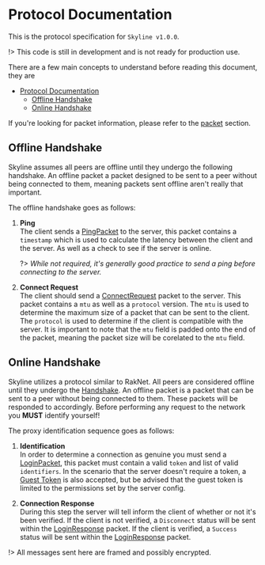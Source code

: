 # Protocol Documentation

This is the protocol specification for `Skyline v1.0.0`.

!> This code is still in development and is not ready for production use.

There are a few main concepts to understand before reading this document, they are
- [Protocol Documentation](#protocol-documentation)
  - [Offline Handshake](#offline-handshake)
  - [Online Handshake](#online-handshake)

If you're looking for packet information, please refer to the [packet](/protocol/PACKETS.md) section.

## Offline Handshake
Skyline assumes all peers are offline until they undergo the following handshake. An offline packet a packet designed
to be sent to a peer without being connected to them, meaning packets sent offline aren't really that important.

The offline handshake goes as follows:
1. **Ping** <br />
   The client sends a [PingPacket](/protocol/PACKETS.md#ping) to the server, this packet contains a `timestamp` which is used to calculate the latency between the client and the server. As
   well as a check to see if the server is online.

   ?> *While not required, it's generally good practice to send a ping before connecting to the server.*
2. **Connect Request** <br />
   The client should send a [ConnectRequest](/protocol/PACKETS.md#connect-request) packet to the server. This packet contains a `mtu` as well as a `protocol` version. The `mtu` is used to determine the maximum size of a packet that can be sent to the client. The `protocol` is used to determine if the client is compatible with the server. It is important to note that the `mtu` field is padded
   onto the end of the packet, meaning the packet size will be corelated to the `mtu` field.

## Online Handshake
Skyline utilizes a protocol similar to RakNet. All peers are considered offline until they
undergo the [Handshake](#handshake). An offline packet is a packet that
can be sent to a peer without being connected to them. These packets will be responded to
accordingly. Before performing any request to the network you **MUST** identify yourself!

The proxy identification sequence goes as follows:

1. **Identification** <br />
   In order to determine a connection as genuine you must send a [LoginPacket](/protocol/PACKETS.md#login-request), this packet must contain a valid `token` and list of valid `identifiers`. In the scenario that the server doesn't require a token, a [Guest Token](#term-guest-token) is also accepted, but be advised that the guest token is limited to the permissions set by the server config.

2. **Connection Response** <br />
   During this step the server will tell inform the client of whether or not it's been verified. If the client is not verified, a `Disconnect` status will be sent within the [LoginResponse](/protocol/PACKETS.md#login-response) packet. If the client is verified, a `Success` status will be sent within the [LoginResponse](/protocol/PACKETS.md#login-response) packet.

!> All messages sent here are framed and possibly encrypted.